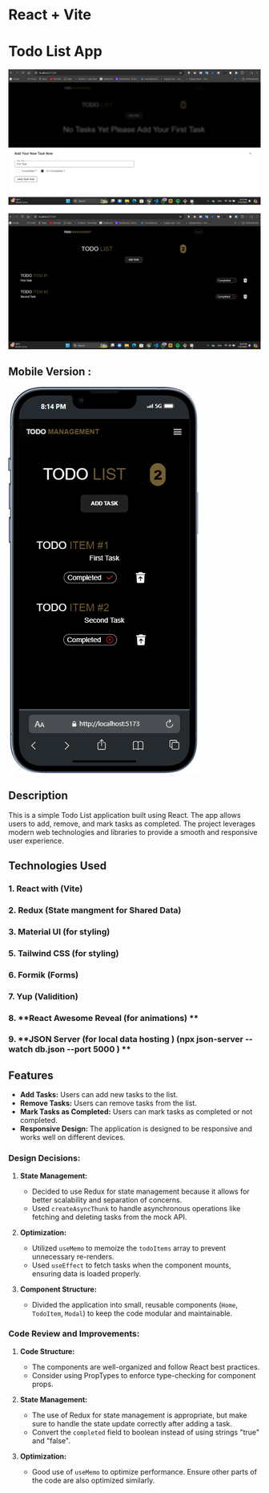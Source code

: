 # React + Vite

# Todo List App
![alt text](image-1.png)

![alt text](image-2.png)

## Mobile Version : 
![alt text](iPhone-13-PRO-localhost.png)
## Description
This is a simple Todo List application built using React. The app allows users to add, remove, and mark tasks as completed. The project leverages modern web technologies and libraries to provide a smooth and responsive user experience.

## Technologies Used

### 1. **React with (Vite)**
### 2. **Redux (State mangment for Shared Data)**
### 3. **Material UI (for styling)**
### 5. **Tailwind CSS (for styling)**
### 6. **Formik (Forms)**
### 7. **Yup (Validition)**
### 8. **React Awesome Reveal (for animations)  **
### 9. **JSON Server (for local data hosting ) (npx json-server --watch db.json --port 5000 ) **


## Features
- **Add Tasks:** Users can add new tasks to the list.
- **Remove Tasks:** Users can remove tasks from the list.
- **Mark Tasks as Completed:** Users can mark tasks as completed or not completed.
- **Responsive Design:** The application is designed to be responsive and works well on different devices.


### Design Decisions:
1. **State Management:**
   - Decided to use Redux for state management because it allows for better scalability and separation of concerns.
   - Used `createAsyncThunk` to handle asynchronous operations like fetching and deleting tasks from the mock API.

2. **Optimization:**
   - Utilized `useMemo` to memoize the `todoItems` array to prevent unnecessary re-renders.
   - Used `useEffect` to fetch tasks when the component mounts, ensuring data is loaded properly.

3. **Component Structure:**
   - Divided the application into small, reusable components (`Home`, `TodoItem`, `Modal`) to keep the code modular and maintainable.


### Code Review and Improvements:
1. **Code Structure:**
   - The components are well-organized and follow React best practices.
   - Consider using PropTypes to enforce type-checking for component props.

2. **State Management:**
   - The use of Redux for state management is appropriate, but make sure to handle the state update correctly after adding a task.
   - Convert the `completed` field to boolean instead of using strings "true" and "false".

3. **Optimization:**
   - Good use of `useMemo` to optimize performance. Ensure other parts of the code are also optimized similarly.